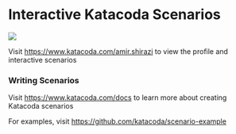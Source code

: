 # Interactive Katacoda Scenarios

[![](http://shields.katacoda.com/katacoda/amir.shirazi/count.svg)](https://www.katacoda.com/amir.shirazi "Get your profile on Katacoda.com")

Visit https://www.katacoda.com/amir.shirazi to view the profile and interactive scenarios

### Writing Scenarios
Visit https://www.katacoda.com/docs to learn more about creating Katacoda scenarios

For examples, visit https://github.com/katacoda/scenario-example
